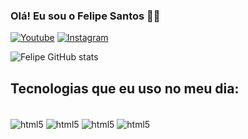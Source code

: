 ### Olá! Eu sou o Felipe Santos 👋🏾

[![Youtube](https://img.shields.io/badge/YouTube-FF0000?style=for-the-badge&logo=youtube&logoColor=white)](https://www.youtube.com/@Mechanic_Dev)
[![Instagram](https://img.shields.io/badge/Instagram-E4405F?style=for-the-badge&logo=instagram&logoColor=white)](https://www.instagram.com/mechanic_dev0/)

![Felipe GitHub stats](https://github-readme-stats.vercel.app/api?username=felipesantosf1&show_icons=true&theme=great-gatsby)

## Tecnologias que eu uso no meu dia:

<div style="display: inline_block"><br/>
    <img align="center" alt="html5" src="https://img.shields.io/badge/HTML5-E34F26?style=for-the-badge&logo=html5&logoColor=white" />
    <img align="center" alt="html5" src="https://img.shields.io/badge/CSS3-1572B6?style=for-the-badge&logo=css3&logoColor=white" />
    <img align="center" alt="html5" src="https://img.shields.io/badge/JavaScript-323330?style=for-the-badge&logo=javascript&logoColor=F7DF1E" />
    <img align="center" alt="html5" src="https://img.shields.io/badge/Python-14354C?style=for-the-badge&logo=python&logoColor=white" />
</div><br/>



